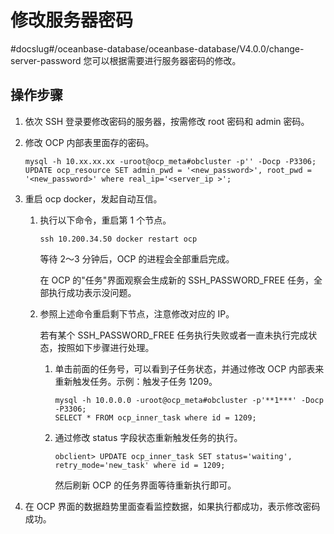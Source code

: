 修改服务器密码 
============================
#docslug#/oceanbase-database/oceanbase-database/V4.0.0/change-server-password
您可以根据需要进行服务器密码的修改。

操作步骤 
-------------------------

1. 依次 SSH 登录要修改密码的服务器，按需修改 root 密码和 admin 密码。

   

2. 修改 OCP 内部表里面存的密码。

   ```unknow
   mysql -h 10.xx.xx.xx -uroot@ocp_meta#obcluster -p'' -Docp -P3306;
   UPDATE ocp_resource SET admin_pwd = '<new_password>', root_pwd = '<new_password>' where real_ip='<server_ip >';
   ```

   

3. 重启 ocp docker，发起自动互信。

   1. 执行以下命令，重启第 1 个节点。

      `ssh 10.200.34.50 docker restart ocp`

      等待 2～3 分钟后，OCP 的进程会全部重启完成。

      在 OCP 的"任务"界面观察会生成新的 SSH_PASSWORD_FREE 任务，全部执行成功表示没问题。
      
   
   2. 参照上述命令重启剩下节点，注意修改对应的 IP。 

      若有某个 SSH_PASSWORD_FREE 任务执行失败或者一直未执行完成状态，按照如下步骤进行处理。
      1. 单击前面的任务号，可以看到子任务状态，并通过修改 OCP 内部表来重新触发任务。示例：触发子任务 1209。

         ```unknow
         mysql -h 10.0.0.0 -uroot@ocp_meta#obcluster -p'**1***' -Docp -P3306;
         SELECT * FROM ocp_inner_task where id = 1209;
         ```

         
      
      2. 通过修改 status 字段状态重新触发任务的执行。

         ```unknow
         obclient> UPDATE ocp_inner_task SET status='waiting', retry_mode='new_task' where id = 1209;
         ```

         

         然后刷新 OCP 的任务界面等待重新执行即可。
         
      

      
   

   

4. 在 OCP 界面的数据趋势里面查看监控数据，如果执行都成功，表示修改密码成功。

   




